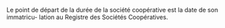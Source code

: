 Le point de départ de la durée de la société coopérative est la date de son immatricu- lation au Registre des Sociétés Coopératives.